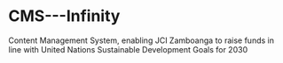 # CMS---Infinity
Content Management System, enabling JCI Zamboanga to raise funds in line with United Nations Sustainable Development Goals for 2030
